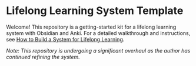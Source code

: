 # Lifelong Learning System Template

Welcome! This repository is a getting-started kit for a lifelong learning system with Obsidian and Anki. For a detailed walkthrough and instructions, see [How to Build a System for Lifelong Learning](https://www.jasongilbertson.com/a-system-for-lifelong-learning-with-zettelkasten-and-spaced-repetition/).

*Note: This repository is undergoing a significant overhaul as the author has continued refining the system.*
